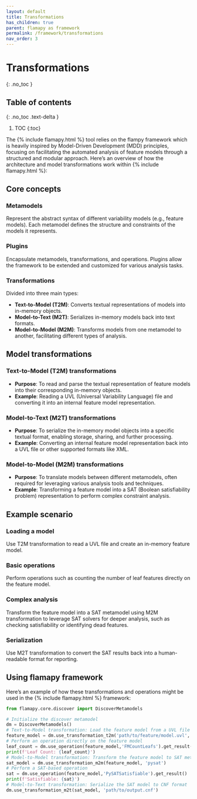 ```yaml
---
layout: default
title: Transformations
has_children: true
parent: flamapy as framework
permalink: /framework/transformations
nav_order: 3
---
```


# Transformations
{: .no_toc }

## Table of contents
{: .no_toc .text-delta }

1. TOC
{:toc}

The {% include flamapy.html %} tool relies on the flampy framework which is heavily inspired by Model-Driven Development (MDD) principles, focusing on facilitating the automated analysis of feature models through a structured and modular approach. Here’s an overview of how the architecture and model transformations work within {% include flamapy.html %}:

## Core concepts
### Metamodels
Represent the abstract syntax of different variability models (e.g., feature models). Each metamodel defines the structure and constraints of the models it represents.

### Plugins
Encapsulate metamodels, transformations, and operations. Plugins allow the framework to be extended and customized for various analysis tasks.

### Transformations
Divided into three main types:
   - **Text-to-Model (T2M)**: Converts textual representations of models into in-memory objects.
   - **Model-to-Text (M2T)**: Serializes in-memory models back into text formats.
   - **Model-to-Model (M2M)**: Transforms models from one metamodel to another, facilitating different types of analysis.

## Model transformations

### Text-to-Model (T2M) transformations
   - **Purpose**: To read and parse the textual representation of feature models into their corresponding in-memory objects.
   - **Example**: Reading a UVL (Universal Variability Language) file and converting it into an internal feature model representation.

### Model-to-Text (M2T) transformations
   - **Purpose**: To serialize the in-memory model objects into a specific textual format, enabling storage, sharing, and further processing.
   - **Example**: Converting an internal feature model representation back into a UVL file or other supported formats like XML.

### Model-to-Model (M2M) transformations
   - **Purpose**: To translate models between different metamodels, often required for leveraging various analysis tools and techniques.
   - **Example**: Transforming a feature model into a SAT (Boolean satisfiability problem) representation to perform complex constraint analysis.

## Example scenario

### Loading a model
Use T2M transformation to read a UVL file and create an in-memory feature model.

### Basic operations
Perform operations such as counting the number of leaf features directly on the feature model.

### Complex analysis
Transform the feature model into a SAT metamodel using M2M transformation to leverage SAT solvers for deeper analysis, such as checking satisfiability or identifying dead features.

### Serialization
Use M2T transformation to convert the SAT results back into a human-readable format for reporting.

## Using flamapy framework

Here’s an example of how these transformations and operations might be used in the {% include flamapy.html %} framework:

```python
from flamapy.core.discover import DiscoverMetamodels

# Initialize the discover metamodel
dm = DiscoverMetamodels()
# Text-to-Model transformation: Load the feature model from a UVL file
feature_model = dm.use_transformation_t2m('path/to/feature/model.uvl', 'fm')
# Perform an operation directly on the feature model
leaf_count = dm.use_operation(feature_model,'FMCountLeafs').get_result()
print(f'Leaf Count: {leaf_count}')
# Model-to-Model transformation: Transform the feature model to SAT metamodel
sat_model = dm.use_transformation_m2m(feature_model, 'pysat')
# Perform a SAT-based operation
sat = dm.use_operation(feature_model,'PySATSatisfiable').get_result()
print(f'Satisfiable: {sat}')
# Model-to-Text transformation: Serialize the SAT model to CNF format
dm.use_transformation_m2t(sat_model, 'path/to/output.cnf')
```
